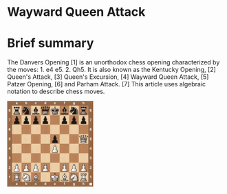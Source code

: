 
Wayward Queen Attack
====================

# Brief summary


The Danvers Opening [1] is an unorthodox chess opening characterized by the moves: 1. e4 e5. 2. Qh5. It is also known as the Kentucky Opening, [2] Queen's Attack, [3] Queen's Excursion, [4] Wayward Queen Attack, [5] Patzer Opening, [6] and Parham Attack. [7] This article uses algebraic notation to describe chess moves.

<img src="/img/Wayward Queen Attack.jpg" width="200"/>